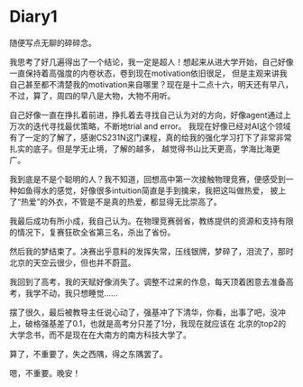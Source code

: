 # Diary1
随便写点无聊的碎碎念。

我思考了好几遍得出了一个结论，我一定是超人！想起来从进大学开始，自己好像一直保持着高强度的内卷状态，卷到现在motivation依旧很足，
但是主观来讲我自己甚至都不清楚我的motivation来自哪里？现在是十二点十六，明天还有早八，不过，算了，周四的早八是大物，大物不用听。

自己好像一直在挣扎着前进，挣扎着去寻找自己认为对的方向，好像agent通过上万次的迭代寻找最优策略，不断地trial and error。
我现在好像已经对AI这个领域有了一定的了解了，感谢CS231N这门课程，真的给我的强化学习打下了非常非常扎实的底子。但是学无止境，了解的越多，
越觉得书山比天更高，学海比海更广。

我到底是不是个聪明的人？我不知道，回想高中第一次接触物理竞赛，便感受到一种如鱼得水的感觉，好像很多intuition简直是手到擒来，我把这叫做热爱，
披上了“热爱”的外衣，不管是不是真的热爱，都显得无比崇高了。

我最后成功有所小成，我自己认为。在物理竞赛弱省，教练提供的资源和支持有限的情况下，复赛狂砍全省第三名，杀出了省份。

然后我的梦结束了。决赛出乎意料的发挥失常，压线银牌，梦碎了，泪流了，那时北京的天空云很少，但也并不蔚蓝。

我回到了高考，我的天赋好像消失了。调整不过来的作息，每天顶着困意去准备高考，我学不动，我只想睡觉……

摆了很久，最后被教导主任说心动了，强基冲了下清华，你看，出事了吧，没冲上，破格强基差了0.1，也就是高考分只差了1分，我现在就应该在
北京的top2的大学念书，而不是现在在大南方的南方科技大学了。

算了，不重要了，失之西隅，得之东隅罢了。

嗯，不重要。晚安！

